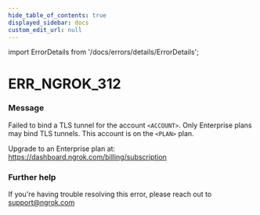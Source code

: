 ```yaml
---
hide_table_of_contents: true
displayed_sidebar: docs
custom_edit_url: null
---
```


import ErrorDetails from '/docs/errors/details/ErrorDetails';

# ERR_NGROK_312

### Message
Failed to bind a TLS tunnel for the account `<ACCOUNT>`.
Only Enterprise plans may bind TLS tunnels.
This account is on the `<PLAN>` plan.

Upgrade to an Enterprise plan at: https://dashboard.ngrok.com/billing/subscription

### Further help
If you're having trouble resolving this error, please reach out to [support@ngrok.com](mailto:support@ngrok.com?subject=Help%20with%20ERR_NGROK_312)

<ErrorDetails error='err_ngrok_312' />
